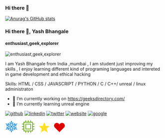 ### Hi there 👋
[![Anurag's GitHub stats](https://github-readme-stats.vercel.app/api?username=yashbhangale9)](https://github.com/anuraghazra/github-readme-stats)
### Hi there 👋, Yash Bhangale
#### enthusiast,geek,explorer
![enthusiast,geek,explorer](https://pbs.twimg.com/profile_banners/1490410878612967425/1644177133/1080x360)

I am Yash Bhangale from India ,mumbai , I am student just improving my skills , I enjoy learning different kind of programing languages and intereted in game development and ethical hacking

Skills: HTML / CSS / JAVASCRIPT / PYTHON / C / C++/ unreal /  linux administraton

- 🔭 I’m currently working on https://geeksdirectory.com/ 
- 🌱 I’m currently learning unreal engine 


[<img src='https://cdn.jsdelivr.net/npm/simple-icons@3.0.1/icons/github.svg' alt='github' height='40'>](https://github.com/https://github.com/yashbhangale9)  [<img src='https://cdn.jsdelivr.net/npm/simple-icons@3.0.1/icons/linkedin.svg' alt='linkedin' height='40'>](https://www.linkedin.com/in/https://www.linkedin.com/in/yashbhangale//)  [<img src='https://cdn.jsdelivr.net/npm/simple-icons@3.0.1/icons/twitter.svg' alt='twitter' height='40'>](https://twitter.com/https://twitter.com/yashbhangale99)  [<img src='https://cdn.jsdelivr.net/npm/simple-icons@3.0.1/icons/icloud.svg' alt='website' height='40'>](https://yashbhangale9.github.io/yashbhangale/)  [<img src='https://cdn.jsdelivr.net/npm/simple-icons@3.0.1/icons/google.svg' alt='google' height='40'>](https://geeksdirectory.com/)  

<a href='https://archiveprogram.github.com/'><img src='https://raw.githubusercontent.com/acervenky/animated-github-badges/master/assets/acbadge.gif' width='40' height='40'></a> <a href='https://docs.github.com/en/developers'><img src='https://raw.githubusercontent.com/acervenky/animated-github-badges/master/assets/devbadge.gif' width='40' height='40'></a> <a href='https://stars.github.com/'><img src='https://raw.githubusercontent.com/acervenky/animated-github-badges/master/assets/starbadge.gif' width='35' height='35'></a> <a href='https://docs.github.com/en/github/supporting-the-open-source-community-with-github-sponsors'><img src='https://raw.githubusercontent.com/acervenky/animated-github-badges/master/assets/sponsorbadge.gif' width='35' height='35'></a> 


